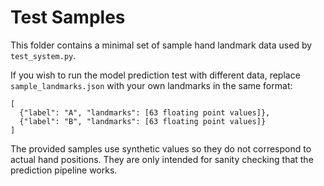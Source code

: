 # Test Samples

This folder contains a minimal set of sample hand landmark data
used by `test_system.py`.

If you wish to run the model prediction test with different data,
replace `sample_landmarks.json` with your own landmarks in the
same format:

```
[
  {"label": "A", "landmarks": [63 floating point values]},
  {"label": "B", "landmarks": [63 floating point values]}
]
```

The provided samples use synthetic values so they do not correspond to
actual hand positions. They are only intended for sanity checking that the
prediction pipeline works.
